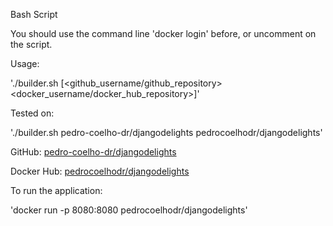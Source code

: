 Bash Script

You should use the command line 'docker login' before, or uncomment on the script.

Usage:

'./builder.sh [<github_username/github_repository> <docker_username/docker_hub_repository>]'

Tested on:

'./builder.sh pedro-coelho-dr/djangodelights pedrocoelhodr/djangodelights'

GitHub:
[pedro-coelho-dr/djangodelights](https://github.com/pedro-coelho-dr/djangodelights)

Docker Hub:
[pedrocoelhodr/djangodelights](https://hub.docker.com/r/pedrocoelhodr/djangodelights)

To run the application:

'docker run -p 8080:8080 pedrocoelhodr/djangodelights'
